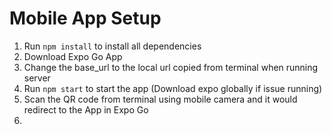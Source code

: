 # Mobile App Setup

1. Run `npm install` to install all dependencies
2. Download Expo Go App
3. Change the base_url to the local url copied from terminal when running server
4. Run `npm start` to start the app (Download expo globally if issue running)
5. Scan the QR code from terminal using mobile camera and it would redirect to the App in Expo Go
6. 